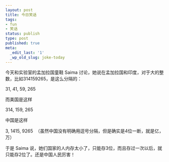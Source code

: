 ```yaml
---
layout: post
title: 今日笑话
tags:
- fun
- 笑话
status: publish
type: post
published: true
meta:
  _edit_last: '1'
  _wp_old_slug: joke-today
---
```

今天和实验室的孟加拉国童鞋 Saima 讨论，她说在孟加拉国和印度，对于大的整数，比如314159265，是这么分隔的：

31, 41, 59, 265

而美国是这样

314, 159, 265

中国是这样

3, 1415, 9265  （虽然中国没有明确用逗号分隔，但是确实是4位一断，就是亿，万）

于是 Saima 说，她们国家的人内存太小了，只能存3位，而且存过一次以后，就只能存2位了。还是中国人民厉害！
